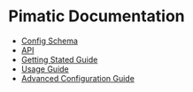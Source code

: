 Pimatic Documentation
=======

* [Config Schema](https://pimatic.org/pages/config/)
* [API](https://pimatic.org/api/actions/)
* [Getting Stated Guide](https://pimatic.teamemo.com/Guide)
* [Usage Guide](https://pimatic.teamemo.com/Usage)
* [Advanced Configuration Guide](https://pimatic.teamemo.com/Advanced-Configuration)
